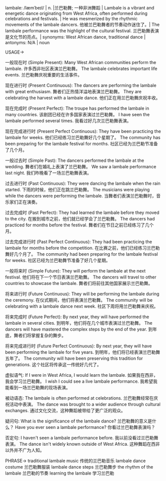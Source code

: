 lambale: /læmˈbeɪl/ | n. |兰巴勒舞; 一种非洲舞蹈 | Lambale is a vibrant and energetic dance originating from West Africa, often performed during celebrations and festivals. |  He was mesmerized by the rhythmic movements of the lambale dancers. 他被兰巴勒舞者的节奏动作迷住了。| The lambale performance was the highlight of the cultural festival. 兰巴勒舞表演是文化节的亮点。| synonyms:  West African dance, traditional dance | antonyms:  N/A | noun

USAGE->

一般现在时 (Simple Present):
Many West African communities perform the lambale. 许多西非社区表演兰巴勒舞。
The lambale celebrates important life events. 兰巴勒舞庆祝重要的生活事件。


现在进行时 (Present Continuous):
The dancers are performing the lambale with great enthusiasm. 舞者们正热情洋溢地表演兰巴勒舞。
They are celebrating the harvest with a lambale dance. 他们正在用兰巴勒舞庆祝丰收。


现在完成时 (Present Perfect):
The troupe has performed the lambale in many countries.  该剧团已经在许多国家表演过兰巴勒舞。
I have seen the lambale performed several times. 我看过好几次兰巴勒舞表演。


现在完成进行时 (Present Perfect Continuous):
They have been practicing the lambale for weeks. 他们已经练习兰巴勒舞好几个星期了。
The community has been preparing for the lambale festival for months. 社区已经为兰巴勒节准备了几个月。


一般过去时 (Simple Past):
The dancers performed the lambale at the wedding. 舞者们在婚礼上表演了兰巴勒舞。
We saw a lambale performance last night. 我们昨晚看了一场兰巴勒舞表演。


过去进行时 (Past Continuous):
They were dancing the lambale when the rain started.  下雨的时候，他们正在跳兰巴勒舞。
The musicians were playing while the dancers were performing the lambale.  当舞者们表演兰巴勒舞时，音乐家们正在演奏。


过去完成时 (Past Perfect):
They had learned the lambale before they moved to the city.  在搬到城市之前，他们就已经学会了兰巴勒舞。
The dancers had practiced for months before the festival. 舞者们在节日之前已经练习了几个月。


过去完成进行时 (Past Perfect Continuous):
They had been practicing the lambale for months before the competition.  在比赛之前，他们已经练习兰巴勒舞好几个月了。
The community had been preparing for the lambale festival for weeks. 社区已经为兰巴勒舞节准备了好几个星期。


一般将来时 (Simple Future):
They will perform the lambale at the next festival. 他们将在下一个节日表演兰巴勒舞。
The dancers will travel to other countries to showcase the lambale.  舞者们将前往其他国家展示兰巴勒舞。


将来进行时 (Future Continuous):
They will be performing the lambale during the ceremony.  在仪式期间，他们将表演兰巴勒舞。
The community will be celebrating with a lambale dance next week. 社区下周将用兰巴勒舞来庆祝。


将来完成时 (Future Perfect):
By next year, they will have performed the lambale in several cities.  到明年，他们将在几个城市表演过兰巴勒舞。
The dancers will have mastered the complex steps by the end of the year.  到年底，舞者们将掌握复杂的舞步。


将来完成进行时 (Future Perfect Continuous):
By next year, they will have been performing the lambale for five years.  到明年，他们将已经表演兰巴勒舞五年了。
The community will have been preserving this tradition for generations.  这个社区将传承这一传统好几代了。

虚拟语气:
If I were in West Africa, I would learn the lambale. 如果我在西非，我会学习兰巴勒舞。
I wish I could see a live lambale performance. 我希望我能看到一场兰巴勒舞的现场表演。

被动语态:
The lambale is often performed at celebrations. 兰巴勒舞经常在庆祝活动中表演。
The dance was brought to a wider audience through cultural exchanges. 通过文化交流，这种舞蹈被带给了更广泛的观众。

疑问句:
What is the significance of the lambale dance? 兰巴勒舞的意义是什么？
Have you ever seen a lambale performance? 你看过兰巴勒舞表演吗？


否定句:
I haven't seen a lambale performance before. 我以前没看过兰巴勒舞表演。
The dance isn't widely known outside of West Africa.  这种舞蹈在西非以外并不广为人知。



PHRASE->
traditional lambale music  传统的兰巴勒音乐
lambale dance costume 兰巴勒舞服装
lambale dance steps 兰巴勒舞步
the rhythm of the lambale 兰巴勒的节奏
learning the lambale 学习兰巴勒


